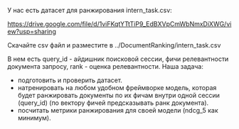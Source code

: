 У нас есть датасет для ранжирования intern_task.csv: 

https://drive.google.com/file/d/1viFKqtYTtTiP9_EdBXVpCmWbNmxDiXWG/view?usp=sharing

Скачайте csv файл и разместите в ../DocumentRanking/intern_task.csv

В нем есть query_id - айдишник поисковой сессии, фичи
релевантности документа запросу, rank - оценка релевантности.
Наша задача:
- подготовить и проверить датасет.
- натренировать на любом удобном фреймворке модель, которая будет ранжировать документы по их фичам внутри одной сессии (query_id) (по вектору фичей предсказывать ранк документа).
- посчитать метрики ранжирования для своей модели (ndcg_5 как минимум).
